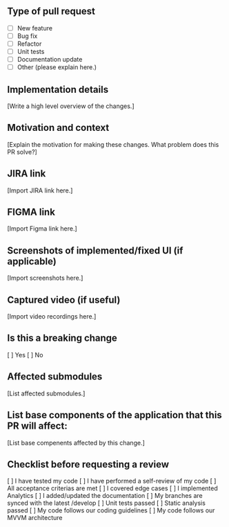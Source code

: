 ## Type of pull request
- [ ] New feature
- [ ] Bug fix
- [ ] Refactor
- [ ] Unit tests
- [ ] Documentation update
- [ ] Other (please explain here.)

## Implementation details
[Write a high level overview of the changes.]

## Motivation and context
[Explain the motivation for making these changes. What problem does this PR solve?]

## JIRA link
[Import JIRA link here.]

## FIGMA link
[Import Figma link here.]

## Screenshots of implemented/fixed UI (if applicable)
[Import screenshots here.]

## Captured video (if useful)
[Import video recordings here.]

## Is this a breaking change
[ ] Yes [ ] No

## Affected submodules
[List affected submodules.]

## List base components of the application that this PR will affect:
[List base compenents affected by this change.]

## Checklist before requesting a review
[ ] I have tested my code
[ ] I have performed a self-review of my code
[ ] All acceptance criterias are met
[ ] I covered edge cases
[ ] I implemented Analytics
[ ] I added/updated the documentation
[ ] My branches are synced with the latest /develop
[ ] Unit tests passed
[ ] Static analysis passed
[ ] My code follows our coding guidelines
[ ] My code follows our MVVM architecture
